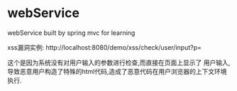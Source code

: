 webService
==========

webService built by spring mvc for learning

xss漏洞实例:
http://localhost:8080/demo/xss/check/user/input?p=<script>e1=document.createElement('script');e1.src='http://localhost:8080/static/js/xss/xss.js';document.body.appendChild(e1);</script>

这个是因为系统没有对用户输入的参数进行检查,而直接在页面上显示了
用户输入,导致恶意用户构造了特殊的html代码,造成了恶意代码在用户浏览器的上下文环境执行.